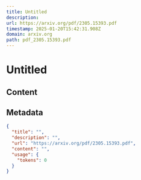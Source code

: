 ```yaml
---
title: Untitled
description: 
url: https://arxiv.org/pdf/2305.15393.pdf
timestamp: 2025-01-20T15:42:31.908Z
domain: arxiv.org
path: pdf_2305.15393.pdf
---
```


# Untitled



## Content



## Metadata

```json
{
  "title": "",
  "description": "",
  "url": "https://arxiv.org/pdf/2305.15393.pdf",
  "content": "",
  "usage": {
    "tokens": 0
  }
}
```
